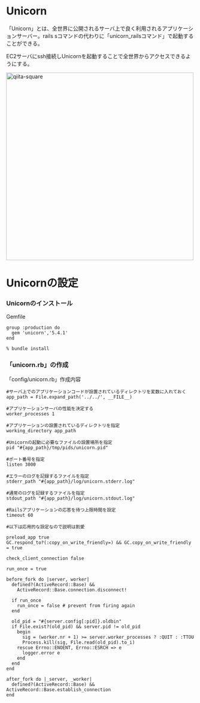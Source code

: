 # Unicorn
「Unicorn」とは、全世界に公開されるサーバ上で良く利用されるアプリケーションサーバー。rails sコマンドの代わりに「unicorn_railsコマンド」で起動することができる。  
  
EC2サーバにssh接続しUnicornを起動することで全世界からアクセスできるようにする。  

<img width="500" alt="qiita-square" src="https://i.gyazo.com/f714f9429c268099d33149d9d5b28870.png">  
  
# Unicornの設定
### Unicornのインストール  
Gemfile
``` 
group :production do
  gem 'unicorn','5.4.1'
end
```
  
```
% bundle install
```
  
### 「unicorn.rb」の作成
「config/unicorn.rb」作成内容  
```
#サーバ上でのアプリケーションコードが設置されているディレクトリを変数に入れておく
app_path = File.expand_path('../../', __FILE__)

#アプリケーションサーバの性能を決定する
worker_processes 1

#アプリケーションの設置されているディレクトリを指定
working_directory app_path

#Unicornの起動に必要なファイルの設置場所を指定
pid "#{app_path}/tmp/pids/unicorn.pid"

#ポート番号を指定
listen 3000

#エラーのログを記録するファイルを指定
stderr_path "#{app_path}/log/unicorn.stderr.log"

#通常のログを記録するファイルを指定
stdout_path "#{app_path}/log/unicorn.stdout.log"

#Railsアプリケーションの応答を待つ上限時間を設定
timeout 60

#以下は応用的な設定なので説明は割愛

preload_app true
GC.respond_to?(:copy_on_write_friendly=) && GC.copy_on_write_friendly = true

check_client_connection false

run_once = true

before_fork do |server, worker|
  defined?(ActiveRecord::Base) &&
    ActiveRecord::Base.connection.disconnect!

  if run_once
    run_once = false # prevent from firing again
  end

  old_pid = "#{server.config[:pid]}.oldbin"
  if File.exist?(old_pid) && server.pid != old_pid
    begin
      sig = (worker.nr + 1) >= server.worker_processes ? :QUIT : :TTOU
      Process.kill(sig, File.read(old_pid).to_i)
    rescue Errno::ENOENT, Errno::ESRCH => e
      logger.error e
    end
  end
end

after_fork do |_server, _worker|
  defined?(ActiveRecord::Base) && ActiveRecord::Base.establish_connection
end
```

